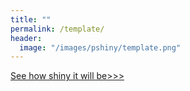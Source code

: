 ```yaml
---
title: ""
permalink: /template/
header:
  image: "/images/pshiny/template.png"
---
```


[See how shiny it will be>>>](https://pshiny.github.io/project/)
